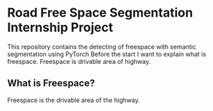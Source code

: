 # Road Free Space Segmentation Internship Project
This repository contains the detecting of freespace with semantic segmentation using PyTorch Before the start I want to explain what is freespace. Freespace is drivable area of highway. 

## What is Freespace?

Freespace is the drivable area of the highway.

